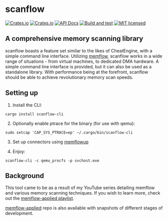 # scanflow

[![Crates.io](https://img.shields.io/crates/v/scanflow.svg)](https://crates.io/crates/scanflow)
[![Crates.io](https://img.shields.io/crates/v/scanflow-cli.svg)](https://crates.io/crates/scanflow-cli)
[![API Docs](https://docs.rs/scanflow/badge.svg)](https://docs.rs/scanflow)
[![Build and test](https://github.com/h33p/scanflow/actions/workflows/build.yml/badge.svg)](https://github.com/h33p/scanflow/actions/workflows/build.yml)
[![MIT licensed](https://img.shields.io/badge/license-MIT-blue.svg)](LICENSE)

## A comprehensive memory scanning library

scanflow boasts a feature set similar to the likes of CheatEngine, with a simple command line interface. Utilizing [memflow](https://crates.io/memlfow), scanflow works in a wide range of situations - from virtual machines, to dedicated DMA hardware. A simple command line interface is provided, but it can also be used as a standalone library. With performance being at the forefront, scanflow should be able to achieve revolutionary memory scan speeds.

## Setting up

1. Install the CLI:

```
cargo install scanflow-cli
```

2. Optionally enable ptrace for the binary (for use with qemu):

```
sudo setcap 'CAP_SYS_PTRACE=ep' ~/.cargo/bin/scanflow-cli
```

3. Set up connectors using [memflowup](https://github.com/memflow/memflowup)

4. Enjoy:

```
scanflow-cli -c qemu_procfs -p svchost.exe
```

## Background

This tool came to be as a result of my YouTube series detailing memflow and various memory scanning techniques. If you wish to learn more, check out the [memflow-applied playlist](https://www.youtube.com/playlist?list=PLrC4R7zDrxB17iWCy9eEdCaluCR3Bkn8q).

[memflow-applied](https://github.com/h33p/memflow-applied) repo is also available with snapshots of different stages of development.
